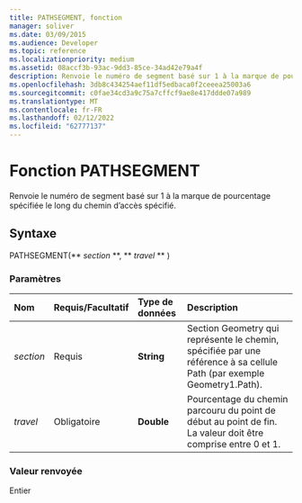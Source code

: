 ```yaml
---
title: PATHSEGMENT, fonction
manager: soliver
ms.date: 03/09/2015
ms.audience: Developer
ms.topic: reference
ms.localizationpriority: medium
ms.assetid: 08accf3b-93ac-9dd3-85ce-34ad42e79a4f
description: Renvoie le numéro de segment basé sur 1 à la marque de pourcentage spécifiée le long du chemin d’accès spécifié.
ms.openlocfilehash: 3db8c434254aef11df5edbaca0f2ceeea25003a6
ms.sourcegitcommit: c0fae34cd3a9c75a7cffcf9ae8e417ddde07a989
ms.translationtype: MT
ms.contentlocale: fr-FR
ms.lasthandoff: 02/12/2022
ms.locfileid: "62777137"
---
```

# <a name="pathsegment-function"></a>Fonction PATHSEGMENT

Renvoie le numéro de segment basé sur 1 à la marque de pourcentage spécifiée le long du chemin d’accès spécifié.
  
## <a name="syntax"></a>Syntaxe

PATHSEGMENT(** *section* **, ** *travel* ** ) 
  
### <a name="parameters"></a>Paramètres

|**Nom**|**Requis/Facultatif**|**Type de données**|**Description**|
|:-----|:-----|:-----|:-----|
| _section_ <br/> |Requis  <br/> |**String** <br/> |Section Geometry qui représente le chemin, spécifiée par une référence à sa cellule Path (par exemple Geometry1.Path). |
| _travel_ <br/> |Obligatoire  <br/> |**Double** <br/> |Pourcentage du chemin parcouru du point de début au point de fin. La valeur doit être comprise entre 0 et 1. |
   
### <a name="return-value"></a>Valeur renvoyée

Entier
  

